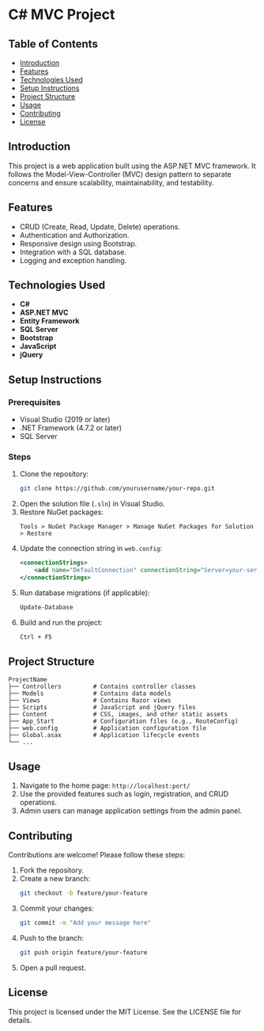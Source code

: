 # C# MVC Project

## Table of Contents
- [Introduction](#introduction)
- [Features](#features)
- [Technologies Used](#technologies-used)
- [Setup Instructions](#setup-instructions)
- [Project Structure](#project-structure)
- [Usage](#usage)
- [Contributing](#contributing)
- [License](#license)

## Introduction
This project is a web application built using the ASP.NET MVC framework. It follows the Model-View-Controller (MVC) design pattern to separate concerns and ensure scalability, maintainability, and testability.

## Features
- CRUD (Create, Read, Update, Delete) operations.
- Authentication and Authorization.
- Responsive design using Bootstrap.
- Integration with a SQL database.
- Logging and exception handling.

## Technologies Used
- **C#**
- **ASP.NET MVC**
- **Entity Framework**
- **SQL Server**
- **Bootstrap**
- **JavaScript**
- **jQuery**

## Setup Instructions

### Prerequisites
- Visual Studio (2019 or later)
- .NET Framework (4.7.2 or later)
- SQL Server

### Steps
1. Clone the repository:
   ```bash
   git clone https://github.com/yourusername/your-repo.git
   ```
2. Open the solution file (`.sln`) in Visual Studio.
3. Restore NuGet packages:
   ```
   Tools > NuGet Package Manager > Manage NuGet Packages for Solution > Restore
   ```
4. Update the connection string in `web.config`:
   ```xml
   <connectionStrings>
       <add name="DefaultConnection" connectionString="Server=your-server;Database=your-database;Trusted_Connection=True;" providerName="System.Data.SqlClient" />
   </connectionStrings>
   ```
5. Run database migrations (if applicable):
   ```bash
   Update-Database
   ```
6. Build and run the project:
   ```bash
   Ctrl + F5
   ```

## Project Structure
```
ProjectName
├── Controllers         # Contains controller classes
├── Models              # Contains data models
├── Views               # Contains Razor views
├── Scripts             # JavaScript and jQuery files
├── Content             # CSS, images, and other static assets
├── App_Start           # Configuration files (e.g., RouteConfig)
├── web.config          # Application configuration file
├── Global.asax         # Application lifecycle events
└── ...
```

## Usage
1. Navigate to the home page: `http://localhost:port/`
2. Use the provided features such as login, registration, and CRUD operations.
3. Admin users can manage application settings from the admin panel.

## Contributing
Contributions are welcome! Please follow these steps:
1. Fork the repository.
2. Create a new branch:
   ```bash
   git checkout -b feature/your-feature
   ```
3. Commit your changes:
   ```bash
   git commit -m "Add your message here"
   ```
4. Push to the branch:
   ```bash
   git push origin feature/your-feature
   ```
5. Open a pull request.

## License
This project is licensed under the MIT License. See the LICENSE file for details.

